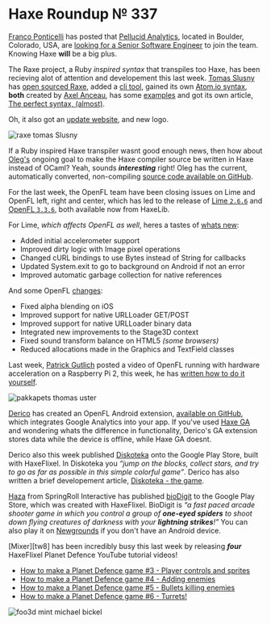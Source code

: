 [_template]: ../templates/roundup.html
[date]: / "2015-09-21 13:29:00"
[modified]: / "2015-09-21 15:35:00"
[published]: / "2015-09-21 16:00:00"
[“”]: a ""
# Haxe Roundup № 337

[Franco Ponticelli][tw1] has posted that [Pellucid Analytics][l2], located in Boulder,
Colorado, USA, are [looking for a Senior Software Engineer][l1] to join the team. 
Knowing Haxe **will** be a big plus.

The Raxe project, a Ruby _inspired syntax_ that transpiles too Haxe, has been
recieving alot of attention and developement this last week. [Tomas Slusny][tw2]
has [open sourced Raxe][l3], added a [cli tool][l4], gained its own
[Atom.io syntax][l5], **both** created by [Axel Anceau][tw3], has some [examples][l6]
and got its own article, [The perfect syntax, (almost)][l7].

Oh, it also got an [update website][l8], and new logo.

![raxe tomas Slusny](/img/337/raxe.png "The RaxeLang logo")

If a Ruby inspired Haxe transpiler wasnt good enough news, then how about 
[Oleg's][tw4] ongoing goal to make the Haxe compiler source be written in Haxe
instead of OCaml? Yeah, sounds _**interesting**_ right! Oleg has the current,
automatically converted, non-compiling [source code available on GitHub][l9].

For the last week, the OpenFL team have been closing issues on Lime and OpenFL left,
right and center, which has led to the release of [Lime `2.6.6`][l10] and 
[OpenFL `3.3.6`][l11], both available now from HaxeLib.

For Lime, _which affects OpenFL as well_, heres a tastes of [whats new][l12]:
	
- Added initial accelerometer support
- Improved dirty logic with Image pixel operations
- Changed cURL bindings to use Bytes instead of String for callbacks
- Updated System.exit to go to background on Android if not an error
- Improved automatic garbage collection for native references

And some OpenFL [changes][l13]:
	
- Fixed alpha blending on iOS
- Improved support for native URLLoader GET/POST
- Improved support for native URLLoader binary data
- Integrated new improvements to the Stage3D context
- Fixed sound transform balance on HTML5 _(some browsers)_
- Reduced allocations made in the Graphics and TextField classes

Last week, [Patrick Gutlich][tw5] posted a video of OpenFL running with hardware acceleration
on a Raspberry Pi 2, this week, he has [written how to do it yourself][l14].

![pakkapets thomas uster](/img/337/pakkapets.png "Thomas Uster (@thomasuster) painting walkable areas in @PakkaPets.")

[Derico][tw6] has created an OpenFL Android extension, [available on GitHub][l15],
which integrates Google Analytics into your app. If you've used [Haxe GA][l16]
and wondering whats the difference in functionality, Derico's GA extension stores
data while the device is offline, while Haxe GA doesnt.

Derico also this week published [Diskoteka][l19] onto the Google Play Store, built
with HaxeFlixel. In Diskoteka you _“jump on the blocks, collect stars, and 
try to go as far as possible in this simple colorful game”_. Derico has also
written a brief developement article, [Diskoteka - the game][l20].

[Haza][tw7] from SpringRoll Interactive has published [bioDigit][l17] to the
Google Play Store, which was created with HaxeFlixel. BioDigit is _“a fast 
paced arcade shooter game in which you control a group of **one-eyed spiders** 
to shoot down flying creatures of darkness with your **lightning strikes**!”_
You can also play it on [Newgrounds][l18] if you don't have an Android device.

[Mixer][tw8] has been incredibly busy this last week by releasing _**four**_
HaxeFlixel Planet Defence YouTube tutorial videos!

- [How to make a Planet Defence game #3 - Player controls and sprites][l21-67]
- [How to make a Planet Defence game #4 - Adding enemies][l21-19]
- [How to make a Planet Defence game #5 - Bullets killing enemies][l21-10]
- [How to make a Planet Defence game #6 - Turrets!][l22-19]

![foo3d mint michael bickel](/img/337/foo3d.jpg "Michael Bickel (@dazKind) has integrated a mínt backend into Foo3D.")

[tw7]: https://twitter.com/haza418 "@haza418"
[tw6]: https://twitter.com/DrDerico_ru "@DrDerico_ru"
[tw5]: https://twitter.com/gepatto "@gepatto"
[tw4]: https://twitter.com/PeyTyPeyTy "@PeyTyPeyTy"
[tw3]: https://twitter.com/PeekMo "@PeekMo"
[tw2]: https://twitter.com/_deathbeam "@_deathbeam"
[tw1]: https://twitter.com/fponticelli "@fponticelli"
	
[l22-19]: https://www.youtube.com/watch?v=-rhNffnwWxI "How to make a Planet Defence game #6 on YouTube"
[l21-10]: https://www.youtube.com/watch?v=Ae0WYRBPuZo "How to make a Planet Defence game #5 on YouTube"
[l21-19]: https://www.youtube.com/watch?v=XInyKhC7I1w "How to make a Planet Defence game #4 on YouTube"
[l21-67]: https://www.youtube.com/watch?v=7Js6zmJCjC8 "How to make a Planet Defence game #3 on YouTube"
	
[l20]: http://t.drderico.ru/2015/09/23/diskoteka-the-game/ "Diskoteka - The game"
[l19]: https://play.google.com/store/apps/details?id=com.drderico.diskoteka "Diskoteka on the Google Play Store"
[l18]: http://www.newgrounds.com/portal/view/655444 "BioDigit on Newgrounds"
[l17]: https://play.google.com/store/apps/details?id=me.haza.biodigit "bioDigit on the Google Play Store"
[l16]: https://github.com/sempaigames/haxe-ga "Haxe GA on GitHub"
[l15]: https://github.com/DrDerico/drderico-ga "DrDerico Google Analytics on GitHub"
[l14]: http://www.gepatto.nl/getting-openfl-to-run-with-hardware-acceleration-on-a-raspberry-pi-2/ "Getting OpenFL to run with hardware acceleration on Raspberry Pi 2"
[l13]: https://github.com/openfl/openfl/blob/master/CHANGELOG.md "OpenFL CHANGELOG on GitHub"
[l12]: https://github.com/openfl/lime/blob/master/CHANGELOG.md "Lime CHANGELOG on GitHub"
[l11]: http://lib.haxe.org/p/openfl "OpenFL 3.3.6 on HaxeLib"
[l10]: http://lib.haxe.org/p/lime "Lime 2.6.6 on HaxeLib"
[l9]: https://github.com/PeyTy/HaxeInHaxe "HaxeInHaxe on GitHub"
[l8]: https://raxe-lang.org/ "Raxe - An awesome mix between Haxe and Ruby"
[l7]: https://nondev.io/The-perfect-syntax-almost/ "The perfect syntax (almost)"
[l6]: https://github.com/nondev/raxe/tree/master/examples "Raxe Examples in Github"
[l5]: https://atom.io/packages/raxe-lang "Raxe Atom.io Syntax Highlighter"
[l4]: https://twitter.com/_deathbeam/status/647515910543159296 "Raxe now has a CLI Tool"
[l3]: https://github.com/nondev/raxe "Raxe on GitHub"
[l2]: http://www.pellucid.com/ "Pellucid Analytics: Data. Visualization. Advice"
[l1]: https://careers.stackoverflow.com/jobs/98325/senior-software-engineer-pellucid-analytics " Job Details for Senior Software Engineer at Pellucid Analytics"